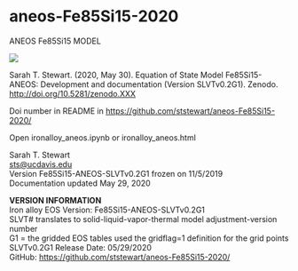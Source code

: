 # aneos-Fe85Si15-2020

ANEOS Fe85Si15 MODEL<br>

<a href="https://zenodo.org/record/XXX"><img src="./zenodo.XXX.svg"></a>

Sarah T. Stewart. (2020, May 30). Equation of State Model Fe85Si15-ANEOS: Development and documentation (Version SLVTv0.2G1). Zenodo. http://doi.org/10.5281/zenodo.XXX<p>

Doi number in README in https://github.com/ststewart/aneos-Fe85Si15-2020/<p>

Open ironalloy_aneos.ipynb or ironalloy_aneos.html<p>

Sarah T. Stewart<br>
sts@ucdavis.edu<br>
Version Fe85Si15-ANEOS-SLVTv0.2G1 frozen on 11/5/2019<br>
Documentation updated May 29, 2020<p>

<b>VERSION INFORMATION</b><br>
Iron alloy EOS Version: Fe85Si15-ANEOS-SLVTv0.2G1<br>
SLVT# translates to solid-liquid-vapor-thermal model adjustment-version number<br>
G1 = the gridded EOS tables used the gridflag=1 definition for the grid points<br>
SLVTv0.2G1 Release Date: 05/29/2020<br>
GitHub: https://github.com/ststewart/aneos-Fe85Si15-2020/<p>





